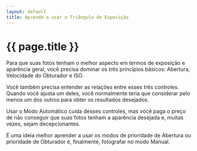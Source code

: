 ```yaml
---
layout: default
title: Aprenda a usar o Triângulo de Exposição
---
```


# {{ page.title }}

Para que suas fotos tenham o melhor aspecto em termos de exposição e aparência geral, você precisa dominar os três princípios básicos: Abertura, Velocidade do Obturador e ISO.

Você também precisa entender as relações entre esses três controles. Quando você ajusta um deles, você normalmente teria que considerar pelo menos um dos outros para obter os resultados desejados.

Usar o Modo Automático cuida desses controles, mas você paga o preço de não conseguir que suas fotos tenham a aparência desejada e, muitas vezes, sejam decepcionantes.

É uma ideia melhor aprender a usar os modos de prioridade de Abertura ou prioridade de Obturador e, finalmente, fotografar no modo Manual.
